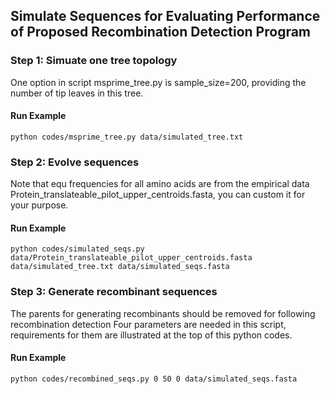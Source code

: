 Simulate Sequences for Evaluating Performance of Proposed Recombination Detection Program
-----------------------

### Step 1: Simuate one tree topology
One option in script msprime_tree.py is sample_size=200, providing the number of tip leaves in this tree.

#### Run Example 

```
python codes/msprime_tree.py data/simulated_tree.txt
```



### Step 2: Evolve sequences

Note that equ frequencies for all amino acids are from the empirical data Protein_translateable_pilot_upper_centroids.fasta, you can custom it for your purpose.

#### Run Example 

```
python codes/simulated_seqs.py data/Protein_translateable_pilot_upper_centroids.fasta data/simulated_tree.txt data/simulated_seqs.fasta
```


### Step 3: Generate recombinant sequences
The parents for generating recombinants should be removed for following recombination detection
Four parameters are needed in this script, requirements for them are illustrated at the top of this python codes.
#### Run Example 

```
python codes/recombined_seqs.py 0 50 0 data/simulated_seqs.fasta
```


